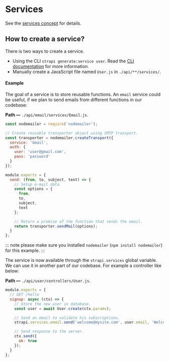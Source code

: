 # Services

See the [services concept](../concepts/concepts.md#services) for details.

## How to create a service?

There is two ways to create a service.
 - Using the CLI `strapi generate:service user`. Read the [CLI documentation](../cli/CLI.md) for more information.
 - Manually create a JavaScript file named `User.js` in `./api/**/services/`.

#### Example

The goal of a service is to store reusable functions. An `email` service could be useful, if we plan to send emails from different functions in our codebase:

**Path —** `./api/email/services/Email.js`.
```js
const nodemailer = require('nodemailer');

// Create reusable transporter object using SMTP transport.
const transporter = nodemailer.createTransport({
  service: 'Gmail',
  auth: {
    user: 'user@gmail.com',
    pass: 'password'
  }
});

module.exports = {
  send: (from, to, subject, text) => {  
    // Setup e-mail data.
    const options = {
      from,
      to,
      subject,
      text
    };

    // Return a promise of the function that sends the email.
    return transporter.sendMail(options);
  }
};
```

::: note
please make sure you installed `nodemailer` (`npm install nodemailer`) for this example.
:::

The service is now available through the `strapi.services` global variable. We can use it in another part of our codebase. For example a controller like below:

**Path —** `./api/user/controllers/User.js`.
```js
module.exports = {
  // GET /hello
  signup: async (ctx) => {
    // Store the new user in database.
    const user = await User.create(ctx.params);

    // Send an email to validate his subscriptions.
    strapi.services.email.send('welcome@mysite.com', user.email, 'Welcome', '...');

    // Send response to the server.
    ctx.send({
      ok: true
    });
  }
};
```
